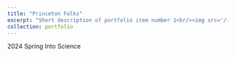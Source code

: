 ```yaml
---
title: "Princeton Folks"
excerpt: "Short description of portfolio item number 1<br/><img src='/images/Princeton_folks.png'>"
collection: portfolio
---
```


2024 Spring Into Science 
